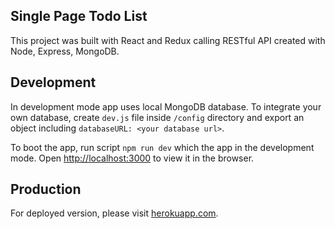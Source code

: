 ## Single Page Todo List

This project was built with React and Redux calling RESTful API created with Node, Express, MongoDB.

## Development

In development mode app uses local MongoDB database. To integrate your own database, create `dev.js` file inside `/config` directory and export an object including `databaseURL: <your database url>`.

To boot the app, run script `npm run dev` which the app in the development mode.
Open [http://localhost:3000](http://localhost:3000) to view it in the browser.

## Production

For deployed version, please visit [herokuapp.com](https://fullstack-single-page-todo-app.herokuapp.com/).